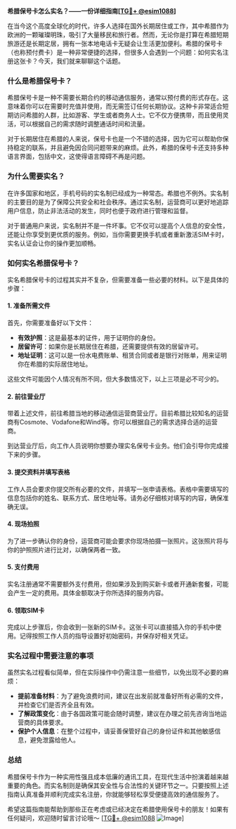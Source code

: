 **希腊保号卡怎么实名？——一份详细指南[[TG💪+ @esim1088](https://t.me/s/esim1088)]**

在当今这个高度全球化的时代，许多人选择在国外长期居住或工作，其中希腊作为欧洲的一颗璀璨明珠，吸引了大量移民和旅行者。然而，无论你是打算在希腊短期旅游还是长期定居，拥有一张本地电话卡无疑会让生活更加便利。希腊的保号卡（也称预付费卡）是一种非常便捷的选择，但很多人会遇到一个问题：如何实名注册这张卡？今天，我们就来聊聊这个话题。

### 什么是希腊保号卡？

希腊保号卡是一种不需要长期合约的移动通信服务，通常以预付费的形式存在。这意味着你可以在需要时充值并使用，而无需签订任何长期协议。这种卡非常适合短期访问希腊的人群，比如游客、学生或者商务人士。它不仅方便携带，而且使用灵活，可以根据自己的需求随时调整通话时间和流量。

对于长期居住在希腊的人来说，保号卡也是一个不错的选择，因为它可以帮助你保持稳定的联系，并且避免因合同问题带来的麻烦。此外，希腊的保号卡还支持多种语言界面，包括中文，这使得语言障碍不再是问题。

### 为什么需要实名？

在许多国家和地区，手机号码的实名制已经成为一种常态。希腊也不例外。实名制的主要目的是为了保障公共安全和社会秩序。通过实名制，运营商可以更好地追踪用户信息，防止非法活动的发生，同时也便于政府进行管理和监督。

对于普通用户来说，实名制并不是一件坏事。它不仅可以提高个人信息的安全性，还能让你享受到更优质的服务。例如，当你需要更换手机或者重新激活SIM卡时，实名认证会让你的操作更加顺畅。

### 如何实名希腊保号卡？

实名希腊保号卡的过程其实并不复杂，但需要准备一些必要的材料。以下是具体的步骤：

#### 1. 准备所需文件

首先，你需要准备好以下文件：
- **有效护照**：这是最基本的证件，用于证明你的身份。
- **居留许可**：如果你是长期居住在希腊，还需要提供有效的居留许可。
- **地址证明**：这可以是一份水电费账单、租赁合同或者是银行对账单，用来证明你在希腊的实际居住地址。

这些文件可能因个人情况有所不同，但大多数情况下，以上三项是必不可少的。

#### 2. 前往营业厅

带着上述文件，前往希腊当地的移动通信运营商营业厅。目前希腊比较知名的运营商有Cosmote、Vodafone和Wind等。你可以根据自己的需求选择合适的运营商。

到达营业厅后，向工作人员说明你想要办理实名保号卡业务。他们会引导你完成接下来的步骤。

#### 3. 提交资料并填写表格

工作人员会要求你提交所有必要的文件，并填写一张申请表格。表格中需要填写的信息包括你的姓名、联系方式、居住地址等。请务必仔细核对填写的内容，确保准确无误。

#### 4. 现场拍照

为了进一步确认你的身份，运营商可能会要求你现场拍摄一张照片。这张照片将与你的护照照片进行比对，以确保两者一致。

#### 5. 支付费用

实名注册通常不需要额外支付费用，但如果涉及到购买新卡或者开通新套餐，可能会产生一定的费用。具体金额取决于你所选择的服务内容。

#### 6. 领取SIM卡

完成以上步骤后，你会收到一张新的SIM卡。这张卡可以直接插入你的手机中使用。记得按照工作人员的指导设置好初始密码，并保存好相关凭证。

### 实名过程中需要注意的事项

虽然实名过程看似简单，但在实际操作中仍需注意一些细节，以免出现不必要的麻烦：

- **提前准备材料**：为了避免浪费时间，建议在出发前就准备好所有必需的文件，并检查它们是否齐全且有效。
- **了解政策变化**：由于各国政策可能会随时调整，建议在办理之前先咨询当地运营商的具体要求。
- **保护个人信息**：在整个过程中，请妥善保管好自己的身份证件和其他敏感信息，避免泄露给他人。

### 总结

希腊保号卡作为一种实用性强且成本低廉的通讯工具，在现代生活中扮演着越来越重要的角色。而实名制则是确保其安全性与合法性的关键环节之一。只要按照上述指南认真准备并顺利完成实名注册，你就能够轻松享受便捷高效的通信服务了。

希望这篇指南能帮助到那些正在考虑或已经决定在希腊使用保号卡的朋友！如果有任何疑问，欢迎随时留言讨论哦～ [[TG💪+ @esim1088](https://t.me/s/esim1088) ![Image](https://i.postimg.cc/4NQfJmqS/Snipaste-2025-05-13-00-14-12.png)]